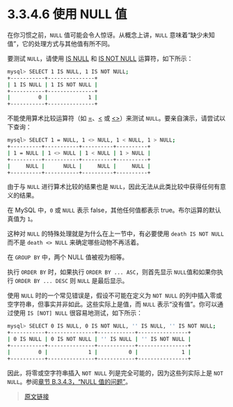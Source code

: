 # 3.3.4.6 使用 NULL 值

在你习惯之前，`NULL` 值可能会令人惊讶。从概念上讲，`NULL` 意味着“缺少未知值”，它的处理方式与其他值有所不同。

要测试 `NULL`，请使用 [IS NULL](/12/12.4/12.4.2/comparison-operators.html) 和 [IS NOT NULL](/12/12.4/12.4.2/comparison-operators.html) 运算符，如下所示：

```bash
mysql> SELECT 1 IS NULL, 1 IS NOT NULL;
+-----------+---------------+
| 1 IS NULL | 1 IS NOT NULL |
+-----------+---------------+
|         0 |             1 |
+-----------+---------------+
```

不能使用算术比较运算符（如 [=](/12/12.4/12.4.2/comparison-operators.html)、[<](/12/12.4/12.4.2/comparison-operators.html) 或 [<>](/12/12.4/12.4.2/comparison-operators.html)）来测试 `NULL`。要亲自演示，请尝试以下查询：

```bash
mysql> SELECT 1 = NULL, 1 <> NULL, 1 < NULL, 1 > NULL;
+----------+-----------+----------+----------+
| 1 = NULL | 1 <> NULL | 1 < NULL | 1 > NULL |
+----------+-----------+----------+----------+
|     NULL |      NULL |     NULL |     NULL |
+----------+-----------+----------+----------+
```

由于与 `NULL` 进行算术比较的结果也是 `NULL`，因此无法从此类比较中获得任何有意义的结果。

在 MySQL 中，`0` 或 `NULL` 表示 false，其他任何值都表示 true。布尔运算的默认真值为 `1`。

这种对 `NULL` 的特殊处理就是为什么在上一节中，有必要使用 `death IS NOT NULL` 而不是 `death <> NULL` 来确定哪些动物不再活着。

在 `GROUP BY` 中，两个 NULL 值被视为相等。

执行 `ORDER BY` 时，如果执行 `ORDER BY ... ASC`，则首先显示 `NULL`值和如果你执行 `ORDER BY ... DESC` 则 `NULL` 是最后显示。

使用 `NULL` 时的一个常见错误是，假设不可能在定义为 `NOT NULL` 的列中插入零或空字符串，但事实并非如此。这些实际上是值，而 `NULL` 表示“没有值”。你可以通过使用 `IS [NOT] NULL` 很容易地测试，如下所示：

```bash
mysql> SELECT 0 IS NULL, 0 IS NOT NULL, '' IS NULL, '' IS NOT NULL;
+-----------+---------------+------------+----------------+
| 0 IS NULL | 0 IS NOT NULL | '' IS NULL | '' IS NOT NULL |
+-----------+---------------+------------+----------------+
|         0 |             1 |          0 |              1 |
+-----------+---------------+------------+----------------+
```

因此，将零或空字符串插入 `NOT NULL` 列是完全可能的，因为这些列实际上是 `NOT NULL`。参阅[章节 B.3.4.3，“NULL 值的问题”](/b/b.3/b.3.4/b.3.4.3/problems-with-null.html)。

> [原文链接](https://dev.mysql.com/doc/refman/8.0/en/working-with-null.html)
